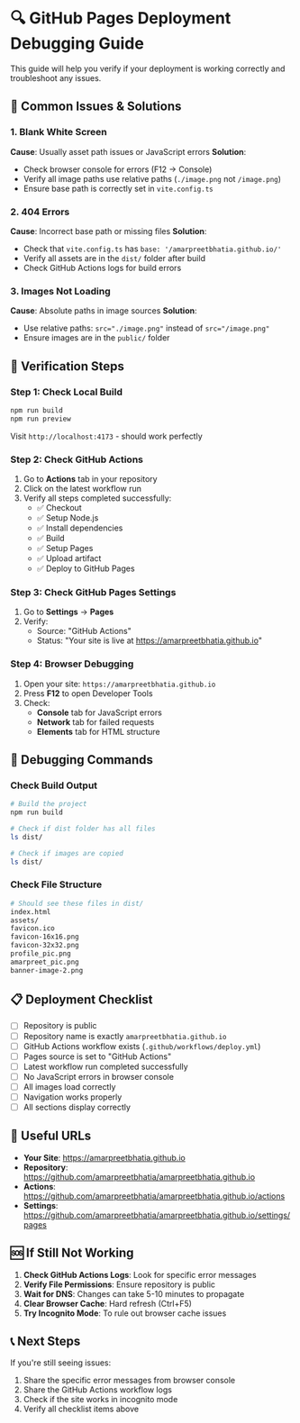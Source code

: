 # 🔍 GitHub Pages Deployment Debugging Guide

This guide will help you verify if your deployment is working correctly and troubleshoot any issues.

## 🚨 Common Issues & Solutions

### 1. **Blank White Screen**
**Cause**: Usually asset path issues or JavaScript errors
**Solution**: 
- Check browser console for errors (F12 → Console)
- Verify all image paths use relative paths (`./image.png` not `/image.png`)
- Ensure base path is correctly set in `vite.config.ts`

### 2. **404 Errors**
**Cause**: Incorrect base path or missing files
**Solution**:
- Check that `vite.config.ts` has `base: '/amarpreetbhatia.github.io/'`
- Verify all assets are in the `dist/` folder after build
- Check GitHub Actions logs for build errors

### 3. **Images Not Loading**
**Cause**: Absolute paths in image sources
**Solution**:
- Use relative paths: `src="./image.png"` instead of `src="/image.png"`
- Ensure images are in the `public/` folder

## 🔧 Verification Steps

### Step 1: Check Local Build
```bash
npm run build
npm run preview
```
Visit `http://localhost:4173` - should work perfectly

### Step 2: Check GitHub Actions
1. Go to **Actions** tab in your repository
2. Click on the latest workflow run
3. Verify all steps completed successfully:
   - ✅ Checkout
   - ✅ Setup Node.js
   - ✅ Install dependencies
   - ✅ Build
   - ✅ Setup Pages
   - ✅ Upload artifact
   - ✅ Deploy to GitHub Pages

### Step 3: Check GitHub Pages Settings
1. Go to **Settings** → **Pages**
2. Verify:
   - Source: "GitHub Actions"
   - Status: "Your site is live at https://amarpreetbhatia.github.io"

### Step 4: Browser Debugging
1. Open your site: `https://amarpreetbhatia.github.io`
2. Press **F12** to open Developer Tools
3. Check:
   - **Console** tab for JavaScript errors
   - **Network** tab for failed requests
   - **Elements** tab for HTML structure

## 🐛 Debugging Commands

### Check Build Output
```bash
# Build the project
npm run build

# Check if dist folder has all files
ls dist/

# Check if images are copied
ls dist/
```

### Check File Structure
```bash
# Should see these files in dist/
index.html
assets/
favicon.ico
favicon-16x16.png
favicon-32x32.png
profile_pic.png
amarpreet_pic.png
banner-image-2.png
```

## 📋 Deployment Checklist

- [ ] Repository is public
- [ ] Repository name is exactly `amarpreetbhatia.github.io`
- [ ] GitHub Actions workflow exists (`.github/workflows/deploy.yml`)
- [ ] Pages source is set to "GitHub Actions"
- [ ] Latest workflow run completed successfully
- [ ] No JavaScript errors in browser console
- [ ] All images load correctly
- [ ] Navigation works properly
- [ ] All sections display correctly

## 🔗 Useful URLs

- **Your Site**: https://amarpreetbhatia.github.io
- **Repository**: https://github.com/amarpreetbhatia/amarpreetbhatia.github.io
- **Actions**: https://github.com/amarpreetbhatia/amarpreetbhatia.github.io/actions
- **Settings**: https://github.com/amarpreetbhatia/amarpreetbhatia.github.io/settings/pages

## 🆘 If Still Not Working

1. **Check GitHub Actions Logs**: Look for specific error messages
2. **Verify File Permissions**: Ensure repository is public
3. **Wait for DNS**: Changes can take 5-10 minutes to propagate
4. **Clear Browser Cache**: Hard refresh (Ctrl+F5)
5. **Try Incognito Mode**: To rule out browser cache issues

## 📞 Next Steps

If you're still seeing issues:
1. Share the specific error messages from browser console
2. Share the GitHub Actions workflow logs
3. Check if the site works in incognito mode
4. Verify all checklist items above
